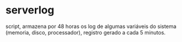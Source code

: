# serverlog
script, armazena por 48 horas os log de algumas variáveis do sistema (memoria, disco, processador), registro gerado a cada 5 minutos.  
